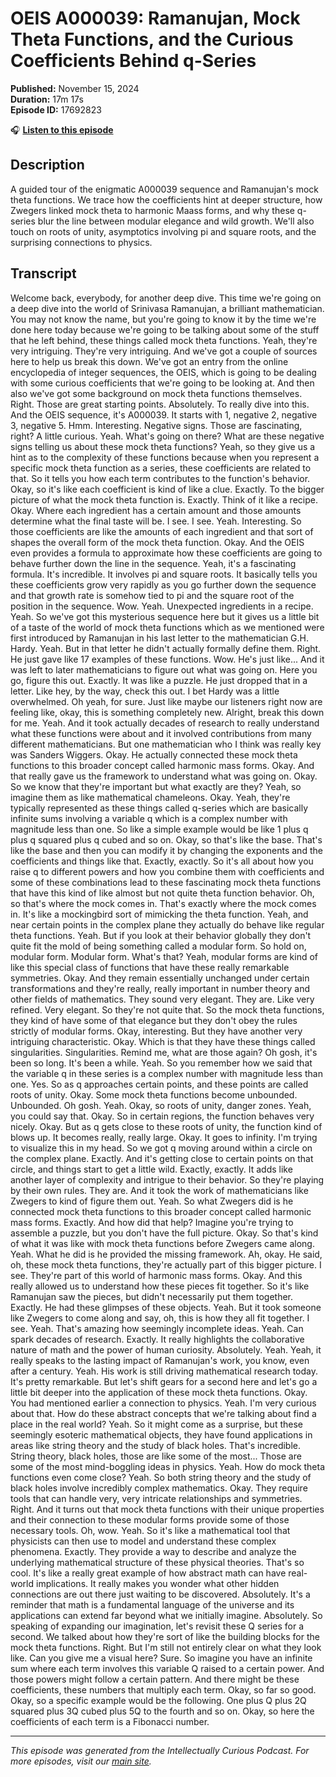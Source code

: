 # OEIS A000039: Ramanujan, Mock Theta Functions, and the Curious Coefficients Behind q-Series

**Published:** November 15, 2024  
**Duration:** 17m 17s  
**Episode ID:** 17692823

🎧 **[Listen to this episode](https://intellectuallycurious.buzzsprout.com/2529712/episodes/17692823-oeis-a000039-ramanujan-mock-theta-functions-and-the-curious-coefficients-behind-q-series)**

## Description

A guided tour of the enigmatic A000039 sequence and Ramanujan's mock theta functions. We trace how the coefficients hint at deeper structure, how Zwegers linked mock theta to harmonic Maass forms, and why these q-series blur the line between modular elegance and wild growth. We'll also touch on roots of unity, asymptotics involving pi and square roots, and the surprising connections to physics.

## Transcript

Welcome back, everybody, for another deep dive. This time we're going on a deep dive into the world of Srinivasa Ramanujan, a brilliant mathematician. You may not know the name, but you're going to know it by the time we're done here today because we're going to be talking about some of the stuff that he left behind, these things called mock theta functions. Yeah, they're very intriguing. They're very intriguing. And we've got a couple of sources here to help us break this down. We've got an entry from the online encyclopedia of integer sequences, the OEIS, which is going to be dealing with some curious coefficients that we're going to be looking at. And then also we've got some background on mock theta functions themselves. Right. Those are great starting points. Absolutely. To really dive into this. And the OEIS sequence, it's A000039. It starts with 1, negative 2, negative 3, negative 5. Hmm. Interesting. Negative signs. Those are fascinating, right? A little curious. Yeah. What's going on there? What are these negative signs telling us about these mock theta functions? Yeah, so they give us a hint as to the complexity of these functions because when you represent a specific mock theta function as a series, these coefficients are related to that. So it tells you how each term contributes to the function's behavior. Okay, so it's like each coefficient is kind of like a clue. Exactly. To the bigger picture of what the mock theta function is. Exactly. Think of it like a recipe. Okay. Where each ingredient has a certain amount and those amounts determine what the final taste will be. I see. I see. Yeah. Interesting. So those coefficients are like the amounts of each ingredient and that sort of shapes the overall form of the mock theta function. Okay. And the OEIS even provides a formula to approximate how these coefficients are going to behave further down the line in the sequence. Yeah, it's a fascinating formula. It's incredible. It involves pi and square roots. It basically tells you these coefficients grow very rapidly as you go further down the sequence and that growth rate is somehow tied to pi and the square root of the position in the sequence. Wow. Yeah. Unexpected ingredients in a recipe. Yeah. So we've got this mysterious sequence here but it gives us a little bit of a taste of the world of mock theta functions which as we mentioned were first introduced by Ramanujan in his last letter to the mathematician G.H. Hardy. Yeah. But in that letter he didn't actually formally define them. Right. He just gave like 17 examples of these functions. Wow. He's just like... And it was left to later mathematicians to figure out what was going on. Here you go, figure this out. Exactly. It was like a puzzle. He just dropped that in a letter. Like hey, by the way, check this out. I bet Hardy was a little overwhelmed. Oh yeah, for sure. Just like maybe our listeners right now are feeling like, okay, this is something completely new. Alright, break this down for me. Yeah. And it took actually decades of research to really understand what these functions were about and it involved contributions from many different mathematicians. But one mathematician who I think was really key was Sanders Wiggers. Okay. He actually connected these mock theta functions to this broader concept called harmonic mass forms. Okay. And that really gave us the framework to understand what was going on. Okay. So we know that they're important but what exactly are they? Yeah, so imagine them as like mathematical chameleons. Okay. Yeah, they're typically represented as these things called q-series which are basically infinite sums involving a variable q which is a complex number with magnitude less than one. So like a simple example would be like 1 plus q plus q squared plus q cubed and so on. Okay, so that's like the base. That's like the base and then you can modify it by changing the exponents and the coefficients and things like that. Exactly, exactly. So it's all about how you raise q to different powers and how you combine them with coefficients and some of these combinations lead to these fascinating mock theta functions that have this kind of like almost but not quite theta function behavior. Oh, so that's where the mock comes in. That's exactly where the mock comes in. It's like a mockingbird sort of mimicking the theta function. Yeah, and near certain points in the complex plane they actually do behave like regular theta functions. Yeah. But if you look at their behavior globally they don't quite fit the mold of being something called a modular form. So hold on, modular form. Modular form. What's that? Yeah, modular forms are kind of like this special class of functions that have these really remarkable symmetries. Okay. And they remain essentially unchanged under certain transformations and they're really, really important in number theory and other fields of mathematics. They sound very elegant. They are. Like very refined. Very elegant. So they're not quite that. So the mock theta functions, they kind of have some of that elegance but they don't obey the rules strictly of modular forms. Okay, interesting. But they have another very intriguing characteristic. Okay. Which is that they have these things called singularities. Singularities. Remind me, what are those again? Oh gosh, it's been so long. It's been a while. Yeah. So you remember how we said that the variable q in these series is a complex number with magnitude less than one. Yes. So as q approaches certain points, and these points are called roots of unity. Okay. Some mock theta functions become unbounded. Unbounded. Oh gosh. Yeah. Okay, so roots of unity, danger zones. Yeah, you could say that. Okay. So in certain regions, the function behaves very nicely. Okay. But as q gets close to these roots of unity, the function kind of blows up. It becomes really, really large. Okay. It goes to infinity. I'm trying to visualize this in my head. So we got q moving around within a circle on the complex plane. Exactly. And it's getting close to certain points on that circle, and things start to get a little wild. Exactly, exactly. It adds like another layer of complexity and intrigue to their behavior. So they're playing by their own rules. They are. And it took the work of mathematicians like Zwegers to kind of figure them out. Yeah. So what Zwegers did is he connected mock theta functions to this broader concept called harmonic mass forms. Exactly. And how did that help? Imagine you're trying to assemble a puzzle, but you don't have the full picture. Okay. So that's kind of what it was like with mock theta functions before Zwegers came along. Yeah. What he did is he provided the missing framework. Ah, okay. He said, oh, these mock theta functions, they're actually part of this bigger picture. I see. They're part of this world of harmonic mass forms. Okay. And this really allowed us to understand how these pieces fit together. So it's like Ramanujan saw the pieces, but didn't necessarily put them together. Exactly. He had these glimpses of these objects. Yeah. But it took someone like Zwegers to come along and say, oh, this is how they all fit together. I see. Yeah. That's amazing how seemingly incomplete ideas. Yeah. Can spark decades of research. Exactly. It really highlights the collaborative nature of math and the power of human curiosity. Absolutely. Yeah. Yeah, it really speaks to the lasting impact of Ramanujan's work, you know, even after a century. Yeah. His work is still driving mathematical research today. It's pretty remarkable. But let's shift gears for a second here and let's go a little bit deeper into the application of these mock theta functions. Okay. You had mentioned earlier a connection to physics. Yeah. I'm very curious about that. How do these abstract concepts that we're talking about find a place in the real world? Yeah. So it might come as a surprise, but these seemingly esoteric mathematical objects, they have found applications in areas like string theory and the study of black holes. That's incredible. String theory, black holes, those are like some of the most... Those are some of the most mind-boggling ideas in physics. Yeah. How do mock theta functions even come close? Yeah. So both string theory and the study of black holes involve incredibly complex mathematics. Okay. They require tools that can handle very, very intricate relationships and symmetries. Right. And it turns out that mock theta functions with their unique properties and their connection to these modular forms provide some of those necessary tools. Oh, wow. Yeah. So it's like a mathematical tool that physicists can then use to model and understand these complex phenomena. Exactly. They provide a way to describe and analyze the underlying mathematical structure of these physical theories. That's so cool. It's like a really great example of how abstract math can have real-world implications. It really makes you wonder what other hidden connections are out there just waiting to be discovered. Absolutely. It's a reminder that math is a fundamental language of the universe and its applications can extend far beyond what we initially imagine. Absolutely. So speaking of expanding our imagination, let's revisit these Q series for a second. We talked about how they're sort of like the building blocks for the mock theta functions. Right. But I'm still not entirely clear on what they look like. Can you give me a visual here? Sure. So imagine you have an infinite sum where each term involves this variable Q raised to a certain power. And those powers might follow a certain pattern. And there might be these coefficients, these numbers that multiply each term. Okay, so far so good. Okay, so a specific example would be the following. One plus Q plus 2Q squared plus 3Q cubed plus 5Q to the fourth and so on. Okay, so here the coefficients of each term is a Fibonacci number.

---
*This episode was generated from the Intellectually Curious Podcast. For more episodes, visit our [main site](https://intellectuallycurious.buzzsprout.com).*

